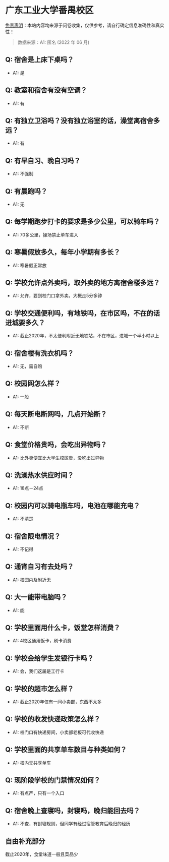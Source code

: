 # 广东工业大学番禺校区

[免责声明](https://colleges.chat/#_3)：本站内容均来源于问卷收集，仅供参考，请自行确定信息准确性和真实性！

> 数据来源：A1: 匿名 (2022 年 06 月)

## Q: 宿舍是上床下桌吗？

- A1: 是

## Q: 教室和宿舍有没有空调？

- A1: 有

## Q: 有独立卫浴吗？没有独立浴室的话，澡堂离宿舍多远？

- A1: 有

## Q: 有早自习、晚自习吗？

- A1: 不强制

## Q: 有晨跑吗？

- A1: 无

## Q: 每学期跑步打卡的要求是多少公里，可以骑车吗？

- A1: 70多公里，操场禁止单车进入

## Q: 寒暑假放多久，每年小学期有多长？

- A1: 寒暑假正常放

## Q: 学校允许点外卖吗，取外卖的地方离宿舍楼多远？

- A1: 允许，要到校门口拿外卖，大概走5分多钟

## Q: 学校交通便利吗，有地铁吗，在市区吗，不在的话进城要多久？

- A1: 截止2020年，不太便利附近无地铁站，不在市区，进城一个半小时以上

## Q: 宿舍楼有洗衣机吗？

- A1: 无，需自购

## Q: 校园网怎么样？

- A1: 一般

## Q: 每天断电断网吗，几点开始断？

- A1: 不断

## Q: 食堂价格贵吗，会吃出异物吗？

- A1: 比外卖便宜比大学生校区贵，没吃出过异物

## Q: 洗澡热水供应时间？

- A1: 18点－24点

## Q: 校园内可以骑电瓶车吗，电池在哪能充电？

- A1: 不清楚

## Q: 宿舍限电情况？

- A1: 不记得

## Q: 通宵自习有去处吗？

- A1: 校园内及附近无

## Q: 大一能带电脑吗？

- A1: 能

## Q: 学校里面用什么卡，饭堂怎样消费？

- A1: 4校区通用饭卡，刷卡消费

## Q: 学校会给学生发银行卡吗？

- A1: 会，我们这届是工行卡

## Q: 学校的超市怎么样？

- A1: 截止2020年仅有一间小卖部，东西不太多

## Q: 学校的收发快递政策怎么样？

- A1: 校门口有快递房间，小卖部老板可代收快递

## Q: 学校里面的共享单车数目与种类如何？

- A1: 校内无共享单车

## Q: 现阶段学校的门禁情况如何？

- A1: 有点严，只有一个入口

## Q: 宿舍晚上查寝吗，封寝吗，晚归能回去吗？

- A1: 不查，有封寝规则，但同学有经过宿管教育后晚归的经历

## 自由补充部分

截止2020年，食堂味道一般且菜品少